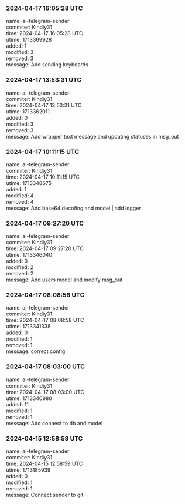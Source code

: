 ### 2024-04-17 16:05:28 UTC
name: ai-telegram-sender  
commiter: Kindiy31  
time: 2024-04-17 16:05:28 UTC  
utime: 1713369928  
added: 1  
modified: 3  
removed: 3  
message: Add sending keyboards

### 2024-04-17 13:53:31 UTC
name: ai-telegram-sender  
commiter: Kindiy31  
time: 2024-04-17 13:53:31 UTC  
utime: 1713362011  
added: 0  
modified: 3  
removed: 3  
message: Add wrapper text message and updating statuses in msg_out

### 2024-04-17 10:11:15 UTC
name: ai-telegram-sender  
commiter: Kindiy31  
time: 2024-04-17 10:11:15 UTC  
utime: 1713348675  
added: 1  
modified: 4  
removed: 4  
message: Add base64 decofing and model | add logger

### 2024-04-17 09:27:20 UTC
name: ai-telegram-sender  
commiter: Kindiy31  
time: 2024-04-17 09:27:20 UTC  
utime: 1713346040  
added: 0  
modified: 2  
removed: 2  
message: Add users model and modify msg_out

### 2024-04-17 08:08:58 UTC
name: ai-telegram-sender  
commiter: Kindiy31  
time: 2024-04-17 08:08:58 UTC  
utime: 1713341338  
added: 0  
modified: 1  
removed: 1  
message: correct config

### 2024-04-17 08:03:00 UTC
name: ai-telegram-sender  
commiter: Kindiy31  
time: 2024-04-17 08:03:00 UTC  
utime: 1713340980  
added: 11  
modified: 1  
removed: 1  
message: Add connect to db and model

### 2024-04-15 12:58:59 UTC
name: ai-telegram-sender  
commiter: Kindiy31  
time: 2024-04-15 12:58:59 UTC  
utime: 1713185939  
added: 0  
modified: 1  
removed: 1  
message: Connect sender to git

